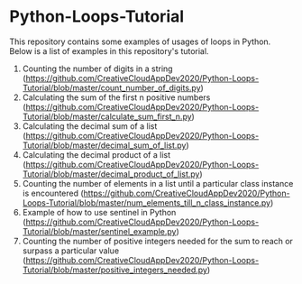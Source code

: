 # Python-Loops-Tutorial
This repository contains some examples of usages of loops in Python. Below is a list of examples in this repository's tutorial.

1. Counting the number of digits in a string (https://github.com/CreativeCloudAppDev2020/Python-Loops-Tutorial/blob/master/count_number_of_digits.py)
2. Calculating the sum of the first n positive numbers (https://github.com/CreativeCloudAppDev2020/Python-Loops-Tutorial/blob/master/calculate_sum_first_n.py)
3. Calculating the decimal sum of a list (https://github.com/CreativeCloudAppDev2020/Python-Loops-Tutorial/blob/master/decimal_sum_of_list.py)
4. Calculating the decimal product of a list (https://github.com/CreativeCloudAppDev2020/Python-Loops-Tutorial/blob/master/decimal_product_of_list.py)
5. Counting the number of elements in a list until a particular class instance is encountered (https://github.com/CreativeCloudAppDev2020/Python-Loops-Tutorial/blob/master/num_elements_till_n_class_instance.py)
6. Example of how to use sentinel in Python (https://github.com/CreativeCloudAppDev2020/Python-Loops-Tutorial/blob/master/sentinel_example.py)
7. Counting the number of positive integers needed for the sum to reach or surpass a particular value (https://github.com/CreativeCloudAppDev2020/Python-Loops-Tutorial/blob/master/positive_integers_needed.py)
